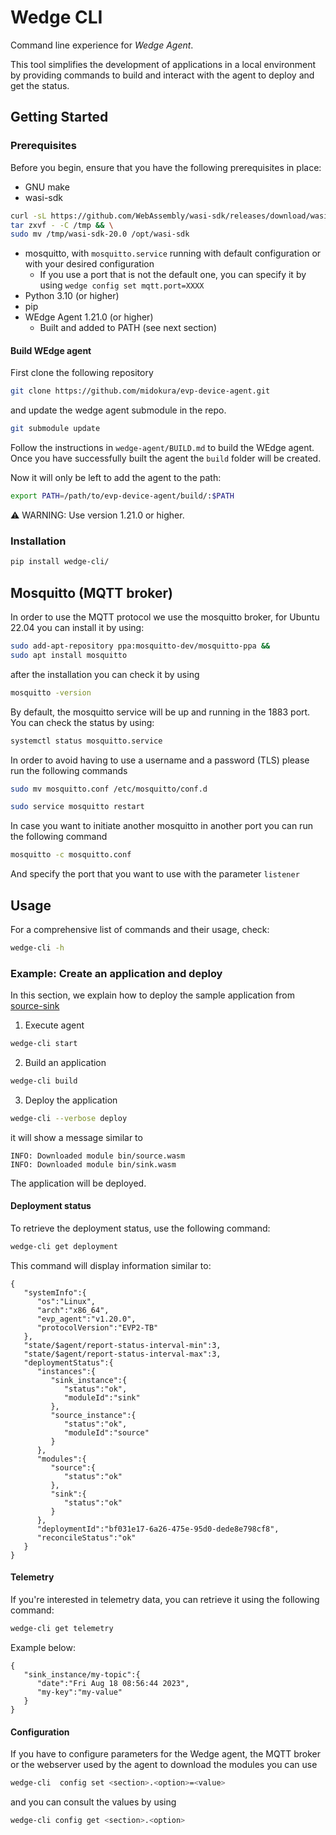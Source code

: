 # Wedge CLI

Command line experience for *Wedge Agent*.

This tool simplifies the development of applications in a local environment by providing commands to build and interact with the agent to deploy and get the status.

## Getting Started

### Prerequisites

Before you begin, ensure that you have the following prerequisites in place:

* GNU make
* wasi-sdk
```sh
curl -sL https://github.com/WebAssembly/wasi-sdk/releases/download/wasi-sdk-20/wasi-sdk-20.0-linux.tar.gz | \
tar zxvf - -C /tmp && \
sudo mv /tmp/wasi-sdk-20.0 /opt/wasi-sdk
```
* mosquitto, with `mosquitto.service` running with default configuration or with your desired configuration
    * If you use a port that is not the default one, you can specify it by using `wedge config set mqtt.port=XXXX`
* Python 3.10 (or higher)
* pip
* WEdge Agent 1.21.0 (or higher)
    * Built and added to PATH (see next section)

#### Build WEdge agent

First clone the following repository
```sh
git clone https://github.com/midokura/evp-device-agent.git
```
and update the wedge agent submodule in the repo.
```sh
git submodule update
```

Follow the instructions in `wedge-agent/BUILD.md` to build the WEdge agent. Once
you have successfully built the agent the `build` folder will be created.

Now it will only be left to add the agent to the path:

```sh
export PATH=/path/to/evp-device-agent/build/:$PATH
```

:warning: WARNING: Use version 1.21.0 or higher.

### Installation

```sh
pip install wedge-cli/
```

## Mosquitto (MQTT broker)

In order to use the MQTT protocol we use the mosquitto broker, for Ubuntu 22.04 you can install it by using:

```sh
sudo add-apt-repository ppa:mosquitto-dev/mosquitto-ppa &&
sudo apt install mosquitto
```
after the installation you can check it by using
```sh
mosquitto -version
```

By default, the mosquitto service will be up and running in the 1883 port. You can check the status by using:

```sh
systemctl status mosquitto.service
```

In order to avoid having to use a username and a password (TLS) please run the following commands
```sh
sudo mv mosquitto.conf /etc/mosquitto/conf.d
```
```sh
sudo service mosquitto restart
```


In case you want to initiate another mosquitto in another port you can run the following command
```sh
mosquitto -c mosquitto.conf
```
And specify the port that you want to use with the parameter `listener`


## Usage

For a comprehensive list of commands and their usage, check:

```sh
wedge-cli -h
```

### Example: Create an application and deploy

In this section, we explain how to deploy the sample application from [source-sink](./samples/source-sink)

1. Execute agent

```sh
wedge-cli start
```

2. Build an application

```sh
wedge-cli build
```

3. Deploy the application

```sh
wedge-cli --verbose deploy
```

it will show a message similar to
```
INFO: Downloaded module bin/source.wasm
INFO: Downloaded module bin/sink.wasm
```

The application will be deployed.

#### Deployment status
To retrieve the deployment status, use the following command:
```sh
wedge-cli get deployment
```
This command will display information similar to:
```
{
   "systemInfo":{
      "os":"Linux",
      "arch":"x86_64",
      "evp_agent":"v1.20.0",
      "protocolVersion":"EVP2-TB"
   },
   "state/$agent/report-status-interval-min":3,
   "state/$agent/report-status-interval-max":3,
   "deploymentStatus":{
      "instances":{
         "sink_instance":{
            "status":"ok",
            "moduleId":"sink"
         },
         "source_instance":{
            "status":"ok",
            "moduleId":"source"
         }
      },
      "modules":{
         "source":{
            "status":"ok"
         },
         "sink":{
            "status":"ok"
         }
      },
      "deploymentId":"bf031e17-6a26-475e-95d0-dede8e798cf8",
      "reconcileStatus":"ok"
   }
}
```

#### Telemetry
If you're interested in telemetry data, you can retrieve it using the following command:
```sh
wedge-cli get telemetry
```
Example below:
```
{
   "sink_instance/my-topic":{
      "date":"Fri Aug 18 08:56:44 2023",
      "my-key":"my-value"
   }
}
```

#### Configuration
If you have to configure parameters for the Wedge agent, the MQTT broker or the webserver used by the agent to
download the modules you can use

```sh
wedge-cli  config set <section>.<option>=<value>
```
and you can consult the values by using

```sh
wedge-cli config get <section>.<option>
```
